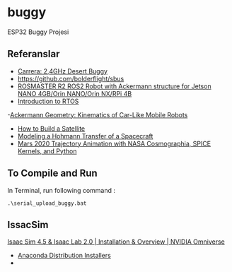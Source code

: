 # buggy
ESP32 Buggy Projesi

## Referanslar
- [Carrera: 2,4GHz Desert Buggy](https://carrera-toys.com/nl/product/370240002-24ghz-desert-buggy)
- https://github.com/bolderflight/sbus
- [ROSMASTER R2 ROS2 Robot with Ackermann structure for Jetson NANO 4GB/Orin NANO/Orin NX/RPi 4B](https://www.youtube.com/watch?v=22sJoii4Kg0&ab_channel=YahboomTechnology)
- [Introduction to RTOS](https://www.youtube.com/watch?v=F321087yYy4&list=PLXyB2ILBXW5FLc7j2hLcX6sAGbmH0JxX8&ab_channel=DigiKey)

-[Ackermann Geometry: Kinematics of Car-Like Mobile Robots](https://www.youtube.com/watch?v=LE7DCSn4hRY&ab_channel=EngineeringEducatorAcademy)

- [How to Build a Satellite](https://www.youtube.com/watch?v=5voQfQOTem8&ab_channel=TheEfficientEngineer)
- [Modeling a Hohmann Transfer of a Spacecraft](https://www.youtube.com/watch?v=tSnbIhmrkWk&ab_channel=MATLAB)
- [Mars 2020 Trajectory Animation with NASA Cosmographia, SPICE Kernels, and Python](https://www.youtube.com/watch?v=7i1XjKcOfxo&list=PLOIRBaljOV8gn074rWFWYP1dCr2dJqWab&index=5&ab_channel=AlfonsoGonzalez-Astrodynamics%26SEPodcast)


## To Compile and Run
In Terminal, run following command : 
```
.\serial_upload_buggy.bat
```


## IssacSim

[ Isaac Sim 4.5 & Isaac Lab 2.0 | Installation & Overview | NVIDIA Omniverse](https://www.youtube.com/watch?v=CLFjtuH2NAQ&ab_channel=LycheeAI)
- [Anaconda Distribution Installers](https://www.anaconda.com/download/success)
- [](https://isaac-sim.github.io/IsaacLab/main/source/setup/installation/pip_installation.html)